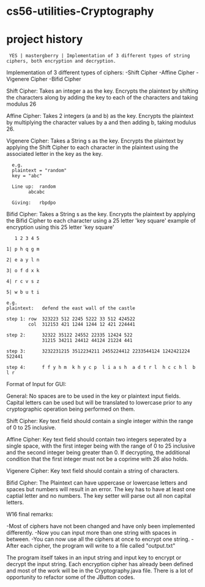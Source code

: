 cs56-utilities-Cryptography
===========================

project history
===============
```
 YES | mastergberry | Implementation of 3 different types of string ciphers, both encryption and decryption.
```

Implementation of 3 different types of ciphers:
	       -Shift Cipher
	       -Affine Cipher
	       -Vigenere Cipher
	       -Bifid Cipher

Shift Cipher:
      Takes an integer a as the key.
      Encrypts the plaintext by shifting the characters along by adding the key to each of the characters and taking modulus 26

Affine Cipher:
       Takes 2 integers (a and b) as the key.
       Encrypts the plaintext by multiplying the character values by a and then adding b, taking modulus 26.

Vigenere Cipher:
      Takes a String s as the key.
      Encrypts the plaintext by applying the Shift Cipher to each character in the plaintext using the associated letter in the key as the key.

      e.g.
      plaintext = "random"
      key = "abc"
      
      Line up:	random
      	   	abcabc

      Giving:   rbpdpo

Bifid Cipher:
	Takes a String s as the key.
	Encrypts the plaintext by applying the Bifid Cipher to each character using a 25 letter 'key square' example of encryption using this 25 letter 'key square'
	   
	   1 2 3 4 5
	   
	1| p h q g m
	
	2| e a y l n
	
	3| o f d x k
	
	4| r c v s z
	
	5| w b u t i
	
	e.g.
	plaintext:   defend the east wall of the castle
	
	step 1: row  323223 512 2245 5222 33 512 424522
	        col  312153 421 1244 1244 12 421 224441
	        
	step 2:      32322 35122 24552 22335 12424 522 
	             31215 34211 24412 44124 21224 441 
	             
	step 3:      3232231215 3512234211 2455224412 2233544124 1242421224 522441
	
	step 4:      f f y h m  k h y c p  l i a s h  a d t r l  h c c h l  b l r

Format of Input for GUI:

General:
	No spaces are to be used in the key or plaintext input fields. Capital letters can be used but will be translated to lowercase prior to any cryptographic operation being performed on them.

Shift Cipher:
	Key text field should contain a single integer within the range of 0 to 25 inclusive.

Affine Cipher:
	Key text field should contain two integers seperated by a single space, with the first integer being with the range of 0 to 25 inclusive and the second integer being greater than 0. If decrypting, the additional condition that the first integer must not be a coprime with 26 also holds.

Vigenere Cipher:
	Key text field should contain a string of characters.
	
Bifid Cipher:
	The Plaintext can have uppercase or lowercase letters and spaces but numbers will result in an error. The key has to have at least one captial letter and no numbers. The key setter will parse out all non capital letters.

W16 final remarks:

-Most of ciphers have not been changed and have only been implemented differently.
-Now you can input more than one string with spaces in between.
-You can now use all the ciphers at once to encrypt one string.
-After each cipher, the program will write to a file called "output.txt"

The program itself takes in an input string and input key to encrypt or decrypt the input string. Each encryption cipher has already been defined and most of the work will be in the Cryptography.java file. There is a lot of opportunity to refactor some of the JButton codes. 